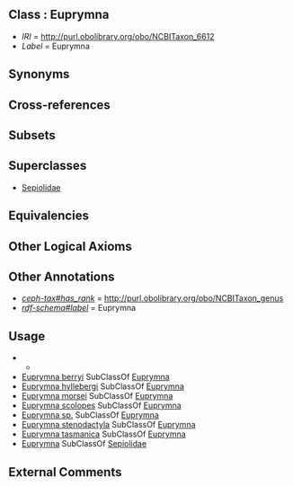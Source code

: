 
## Class : Euprymna

 * *IRI* = http://purl.obolibrary.org/obo/NCBITaxon_6612
 * *Label* = Euprymna

## Synonyms


## Cross-references


## Subsets


## Superclasses

 * [Sepiolidae](../../NCBITaxon/31/NCBITaxon_34531.md)

## Equivalencies


## Other Logical Axioms


## Other Annotations

 * *[ceph-tax#has_rank](../../ceph-tax#has/nk/ceph-tax#has_rank.md)* = http://purl.obolibrary.org/obo/NCBITaxon_genus
 * *[rdf-schema#label](../../el/rdf-schema#label.md)* = Euprymna

## Usage

 * -
 * [Euprymna berryi](../../NCBITaxon/81/NCBITaxon_153281.md) SubClassOf [Euprymna](../../NCBITaxon/12/NCBITaxon_6612.md)
 * [Euprymna hyllebergi](../../NCBITaxon/73/NCBITaxon_243073.md) SubClassOf [Euprymna](../../NCBITaxon/12/NCBITaxon_6612.md)
 * [Euprymna morsei](../../NCBITaxon/04/NCBITaxon_70204.md) SubClassOf [Euprymna](../../NCBITaxon/12/NCBITaxon_6612.md)
 * [Euprymna scolopes](../../NCBITaxon/13/NCBITaxon_6613.md) SubClassOf [Euprymna](../../NCBITaxon/12/NCBITaxon_6612.md)
 * [Euprymna sp.](../../NCBITaxon/38/NCBITaxon_34538.md) SubClassOf [Euprymna](../../NCBITaxon/12/NCBITaxon_6612.md)
 * [Euprymna stenodactyla](../../NCBITaxon/49/NCBITaxon_70249.md) SubClassOf [Euprymna](../../NCBITaxon/12/NCBITaxon_6612.md)
 * [Euprymna tasmanica](../../NCBITaxon/05/NCBITaxon_70205.md) SubClassOf [Euprymna](../../NCBITaxon/12/NCBITaxon_6612.md)
 * [Euprymna](../../NCBITaxon/12/NCBITaxon_6612.md) SubClassOf [Sepiolidae](../../NCBITaxon/31/NCBITaxon_34531.md)

## External Comments

